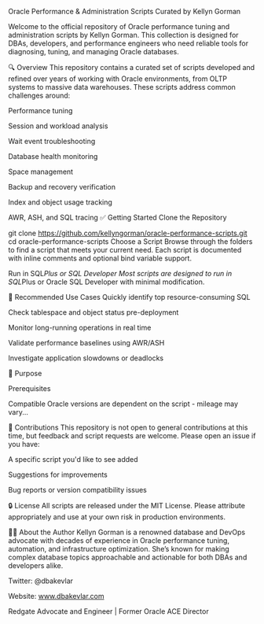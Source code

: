 Oracle Performance & Administration Scripts
Curated by Kellyn Gorman

Welcome to the official repository of Oracle performance tuning and administration scripts by Kellyn Gorman. This collection is designed for DBAs, developers, and performance engineers who need reliable tools for diagnosing, tuning, and managing Oracle databases.

🔍 Overview
This repository contains a curated set of scripts developed and refined over years of working with Oracle environments, from OLTP systems to massive data warehouses. These scripts address common challenges around:

Performance tuning

Session and workload analysis

Wait event troubleshooting

Database health monitoring

Space management

Backup and recovery verification

Index and object usage tracking

AWR, ASH, and SQL tracing
✅ Getting Started
Clone the Repository

git clone https://github.com/kellyngorman/oracle-performance-scripts.git
cd oracle-performance-scripts
Choose a Script Browse through the folders to find a script that meets your current need. Each script is documented with inline comments and optional bind variable support.

Run in SQL*Plus or SQL Developer Most scripts are designed to run in SQL*Plus or Oracle SQL Developer with minimal modification.

🧠 Recommended Use Cases
Quickly identify top resource-consuming SQL

Check tablespace and object status pre-deployment

Monitor long-running operations in real time

Validate performance baselines using AWR/ASH

Investigate application slowdowns or deadlocks

📘 Purpose

Prerequisites

Compatible Oracle versions are dependent on the script - mileage may vary...


💬 Contributions
This repository is not open to general contributions at this time, but feedback and script requests are welcome. Please open an issue if you have:

A specific script you'd like to see added

Suggestions for improvements

Bug reports or version compatibility issues

🔒 License
All scripts are released under the MIT License. Please attribute appropriately and use at your own risk in production environments.

👩‍💻 About the Author
Kellyn Gorman is a renowned database and DevOps advocate with decades of experience in Oracle performance tuning, automation, and infrastructure optimization. She’s known for making complex database topics approachable and actionable for both DBAs and developers alike.

Twitter: @dbakevlar

Website: www.dbakevlar.com

Redgate Advocate and Engineer | Former Oracle ACE Director
